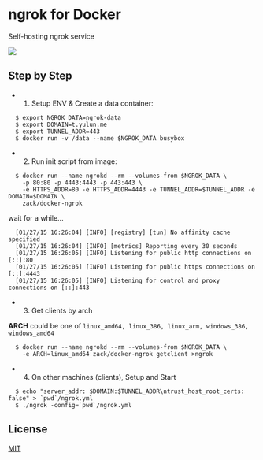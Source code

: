 ngrok for Docker
================
Self-hosting ngrok service

[![](http://dockeri.co/image/zack/docker-ngrok)](https://registry.hub.docker.com/u/zack/docker-ngrok/)

Step by Step
------------

- 1. Setup ENV & Create a data container:
```
  $ export NGROK_DATA=ngrok-data
  $ export DOMAIN=t.yulun.me
  $ export TUNNEL_ADDR=443
  $ docker run -v /data --name $NGROK_DATA busybox
```

- 2. Run init script from image:
```
  $ docker run --name ngrokd --rm --volumes-from $NGROK_DATA \
    -p 80:80 -p 4443:4443 -p 443:443 \
    -e HTTPS_ADDR=80 -e HTTPS_ADDR=4443 -e TUNNEL_ADDR=$TUNNEL_ADDR -e DOMAIN=$DOMAIN \
    zack/docker-ngrok
```

wait for a while...
```
  [01/27/15 16:26:04] [INFO] [registry] [tun] No affinity cache specified
  [01/27/15 16:26:04] [INFO] [metrics] Reporting every 30 seconds
  [01/27/15 16:26:05] [INFO] Listening for public http connections on [::]:80
  [01/27/15 16:26:05] [INFO] Listening for public https connections on [::]:4443
  [01/27/15 16:26:05] [INFO] Listening for control and proxy connections on [::]:443
```

- 3. Get clients by arch

**ARCH** could be one of `linux_amd64, linux_386, linux_arm, windows_386, windows_amd64`
```
  $ docker run --name ngrokd --rm --volumes-from $NGROK_DATA \
    -e ARCH=linux_amd64 zack/docker-ngrok getclient >ngrok
```

- 4. On other machines (clients), Setup and Start

```
  $ echo "server_addr: $DOMAIN:$TUNNEL_ADDR\ntrust_host_root_certs: false" > `pwd`/ngrok.yml
  $ ./ngrok -config=`pwd`/ngrok.yml
```

License
-------
[MIT](http://yulun.mit-license.org/)
